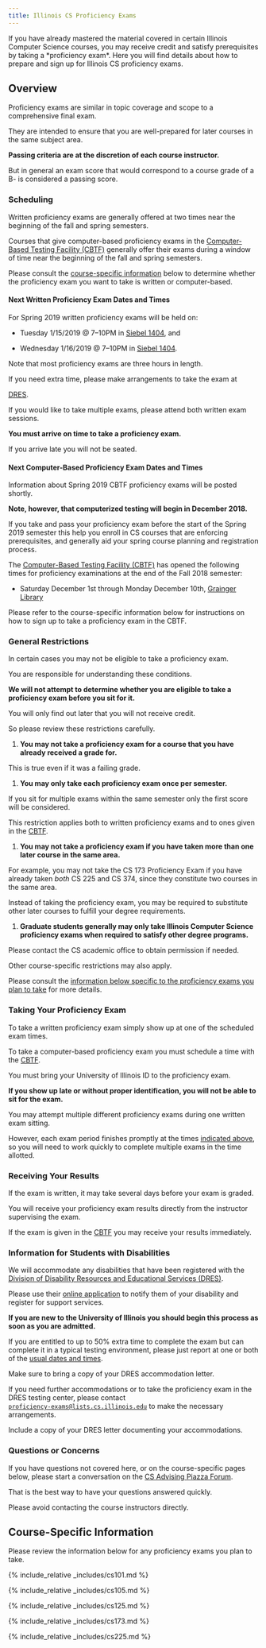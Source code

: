 ```yaml
---
title: Illinois CS Proficiency Exams
---
```


<p class="lead" markdown="1">
<!--- -->
If you have already mastered the material covered in certain Illinois Computer Science
courses, you may receive credit and satisfy prerequisites by taking a
*proficiency exam*.
<!--- -->
Here you will find details about how to prepare and sign up for Illinois CS
proficiency exams.
<!--- -->
</p>

## <a name="overview" class="anchor"></a> Overview

Proficiency exams are similar in topic coverage and scope to a comprehensive
final exam.
<!--- -->
They are intended to ensure that you are well-prepared for later courses in the
same subject area.
<!--- -->
**Passing criteria are at the discretion of each course instructor.**
<!--- -->
But in general an exam score that would correspond to a course grade of a B- is
considered a passing score.

### <a name="scheduling" class="anchor"></a> Scheduling

Written proficiency exams are generally offered at two times near the beginning of the
fall and spring semesters.
<!--- -->
Courses that give computer-based proficiency exams in the [Computer-Based
Testing Facility (CBTF)](https://cbtf.engr.illinois.edu/) generally offer their exams
during a window of time near the beginning of the fall and spring semesters.
<!--- -->
Please consult the [course-specific information](#courses) below to determine
whether the proficiency exam you want to take is written or computer-based.

#### <a name="next" class="anchor"></a> Next Written Proficiency Exam Dates and Times

For Spring 2019 written proficiency exams will be held on:

* Tuesday 1/15/2019 @ 7&ndash;10PM in [Siebel 1404](https://goo.gl/fQwnq2),
and
<!--- -->
* Wednesday 1/16/2019 @ 7&ndash;10PM in [Siebel 1404](https://goo.gl/fQwnq2).

Note that most proficiency exams are three hours in length.
<!--- -->
If you need extra time, please make arrangements to take the exam at
<!--- -->
[DRES](https://www.disability.illinois.edu/).
<!--- -->
If you would like to take multiple exams, please attend both written exam
sessions.

**You must arrive on time to take a proficiency exam.**
<!--- -->
If you arrive late you will not be seated.

#### <a name="next-cbtf" class="anchor"></a> Next Computer-Based Proficiency Exam Dates and Times

Information about Spring 2019 CBTF proficiency exams will be posted shortly.
<!--- -->
**Note, however, that computerized testing will begin in December 2018.**
<!--- -->
If you take and pass your proficiency exam before the start of the Spring 2019
semester this help you enroll in CS courses that are enforcing prerequisites,
and generally aid your spring course planning and registration process.

The [Computer-Based Testing Facility (CBTF)](https://cbtf.engr.illinois.edu/) has opened the
following times for proficiency examinations at the end of the Fall 2018 semester:

* Saturday December 1st through Monday December 10th, [Grainger Library](https://goo.gl/QuNQ9V)

Please refer to the course-specific information below for instructions on how to sign up
to take a proficiency exam in the CBTF.

### <a name="restrictions" class="anchor"></a> General Restrictions

In certain cases you may not be eligible to take a proficiency exam.
<!--- -->
You are responsible for understanding these conditions.
<!--- -->
**We will not attempt to determine whether you are eligible to take a
proficiency exam before you sit for it.**
<!--- -->
You will only find out later that you will not receive credit.
<!--- -->
So please review these restrictions carefully.

1. **You may not take a proficiency exam for a course that you have already
received a grade for.**
<!--- -->
This is true even if it was a failing grade.
<!--- -->
1. **You may only take each proficiency exam once per semester.**
<!--- -->
If you sit for multiple exams within the same semester only the first score
will be considered.
<!--- -->
This restriction applies both to written proficiency exams and to ones given in
the [CBTF](https://cbtf.engr.illinois.edu/).
<!--- -->
1. **You may not take a proficiency exam if you have taken more than one later
course in the same area.**
<!--- -->
For example, you may not take the CS 173 Proficiency Exam if you have already
taken *both* CS 225 and CS 374, since they constitute two courses in the same area.
<!--- -->
Instead of taking the proficiency exam, you may be required to substitute other
later courses to fulfill your degree requirements.
<!--- -->
1. **Graduate students generally may only take Illinois Computer Science proficiency exams when
required to satisfy other degree programs.**
<!--- -->
Please contact the CS academic office to obtain permission if needed.

Other course-specific restrictions may also apply.
<!--- -->
Please consult the [information below specific to the proficiency exams you plan
to take](#courses) for more details.

### <a name="taking" class="anchor"></a> Taking Your Proficiency Exam

To take a written proficiency exam simply show up at one of the scheduled exam
times.
<!--- -->
To take a computer-based proficiency exam you must schedule a time with the
[CBTF](https://cbtf.engr.illinois.edu/).
<!--- -->
You must bring your University of Illinois ID to the proficiency exam.
<!--- -->
**If you show up late or without proper identification, you will not be able to
sit for the exam.**

You may attempt multiple different proficiency exams during one written exam
sitting.
<!--- -->
However, each exam period finishes promptly at the times [indicated
above](#next), so you will need to work quickly to complete multiple exams in
the time allotted.

### <a name="results" class="anchor"></a> Receiving Your Results

If the exam is written, it may take several days before your exam is graded.
<!--- -->
You will receive your proficiency exam results directly from the instructor
supervising the exam.
<!--- -->
If the exam is given in the [CBTF](https://cbtf.engr.illinois.edu/) you may receive your results
immediately.

### <a name="disabilities" class="anchor"></a> Information for Students with Disabilities

We will accommodate any disabilities that have been registered with the [Division
of Disability Resources and Educational Services
(DRES)](https://www.disability.illinois.edu/).
<!--- -->
Please use their [online
application](https://www.disability.illinois.edu/node/add/application-for-dres-services)
to notify them of your disability and register for support services.
<!--- -->
**If you are new to the University of Illinois you should begin this process as
soon as you are admitted.**

If you are entitled to up to 50% extra time to complete the exam but can
complete it in a typical testing environment, please just report at one or both
of the [usual dates and times](#next).
<!--- -->
Make sure to bring a copy of your DRES accommodation letter.
<!--- -->
If you need further accommodations or to take the proficiency exam in the DRES
testing center, please contact
[<code>proficiency&#8209;exams@lists.cs.illinois.edu</code>](mailto:proficiency-exams@lists.cs.illinois.edu) to make the necessary arrangements.
<!--- -->
Include a copy of your DRES letter documenting your accommodations.

### <a name="questions" class="anchor"></a> Questions or Concerns

If you have questions not covered here, or on the course-specific pages below,
please start a conversation on the [CS Advising Piazza
Forum](https://piazza.com/illinois/other/csadvising/home).
<!--- -->
That is the best way to have your questions answered quickly.
<!--- -->
Please avoid contacting the course instructors directly.

## <a name="courses" class="anchor"></a> Course-Specific Information

Please review the information below for any proficiency exams you plan to take.

{% include_relative _includes/cs101.md %}

{% include_relative _includes/cs105.md %}

{% include_relative _includes/cs125.md %}

{% include_relative _includes/cs173.md %}

{% include_relative _includes/cs225.md %}
